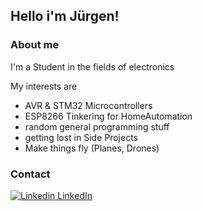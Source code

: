## Hello i'm Jürgen!

### About me
I'm a Student in the fields of electronics 

My interests are 
* AVR & STM32 Microcontrollers
* ESP8266 Tinkering for HomeAutomation
* random general programming stuff
* getting lost in Side Projects
* Make things fly (Planes, Drones)






### Contact
[![Linkedin](https://i.stack.imgur.com/gVE0j.png) LinkedIn](http://linkedin.com/in/jürgen-markl-089730209)
&nbsp;




[Linkedin]: http://linkedin.com/in/jürgen-markl-089730209  "LinkedIn Profil"
